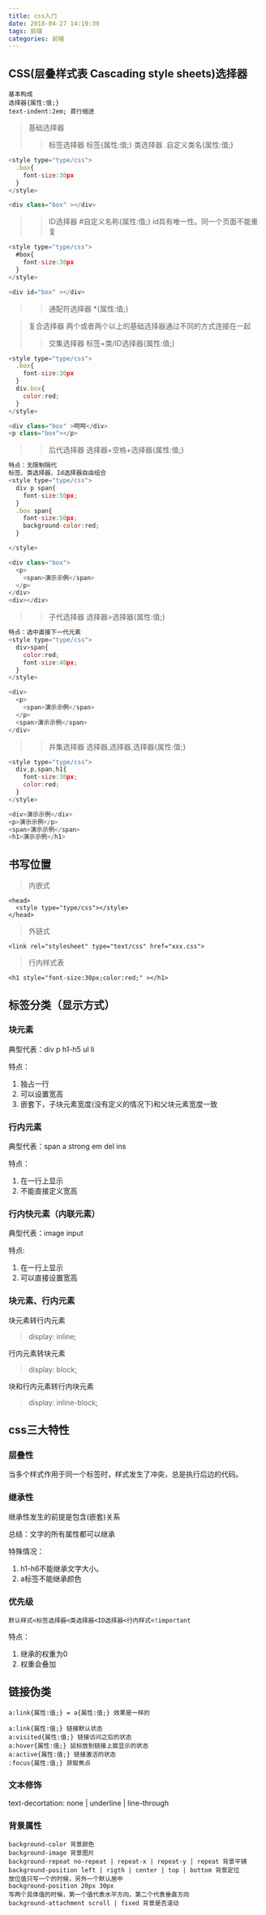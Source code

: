 ```yaml
---
title: css入门
date: 2018-04-27 14:19:39
tags: 前端
categories: 前端
---
```


## CSS(层叠样式表 Cascading style sheets)选择器
```
基本构成
选择器{属性:值;}
text-indent:2em; 首行缩进
```
> 基础选择器
>> 标签选择器 标签{属性:值;}
>> 类选择器 .自定义类名{属性:值;}
```javascript
<style type="type/css">
  .box{
    font-size:30px
  }
</style>

<div class="box" ></div>
```
>> ID选择器 #自定义名称{属性:值;} id具有唯一性。同一个页面不能重复
```javascript
<style type="type/css">
  #box{
    font-size:30px
  }
</style>

<div id="box" ></div>
```
>> 通配符选择器 *{属性:值;}

> 复合选择器 两个或者两个以上的基础选择器通过不同的方式连接在一起
>> 交集选择器 标签+类/ID选择器{属性:值;}
```javascript
<style type="type/css">
  .box{
    font-size:30px
  }
  div.box{
    color:red;
  }
</style>

<div class="box" >呵呵</div>
<p class="box"></p>
```
>> 后代选择器 选择器+空格+选择器{属性:值;}
```javascript
特点：无限制隔代
标签、类选择器、Id选择器自由组合
<style type="type/css">
  div p span{
    font-size:50px;
  }
  .box span{
    font-size:50px;
    background-color:red;
  }

</style>

<div class="box">
  <p>
    <span>演示示例</span>
  </p>
</div>
<div></div>
```
>> 子代选择器 选择器>选择器{属性:值;}
```javascript
特点：选中直接下一代元素
<style type="type/css">
  div>span{
    color:red;
    font-size:40px;
  }
</style>

<div>
  <p>
    <span>演示示例</span>
  </p>
  <span>演示示例</span>
</div>
```
>> 并集选择器 选择器,选择器,选择器{属性:值;}
```javascript
<style type="type/css">
  div,p,span,h1{
    font-size:30px;
    color:red;
  }
</style>

<div>演示示例</div>
<p>演示示例</p>
<span>演示示例</span>
<h1>演示示例</h1>
```
## 书写位置
>内嵌式
```
<head>
  <style type="type/css"></style>
</head>
```
>外链式
```
<link rel="stylesheet" type="text/css" href="xxx.css">
```
>行内样式表
```
<h1 style="font-size:30px;color:red;" ></h1>
```
## 标签分类（显示方式）

### 块元素
典型代表：div p h1-h5 ul li

特点：
1. 独占一行
2. 可以设置宽高
3. 嵌套下，子块元素宽度(没有定义的情况下)和父块元素宽度一致

### 行内元素
典型代表：span a strong em del ins

特点：
1. 在一行上显示
2. 不能直接定义宽高

### 行内快元素（内联元素）
典型代表：image input

特点:
1. 在一行上显示
2. 可以直接设置宽高

### 块元素、行内元素

块元素转行内元素
> display: inline;

行内元素转块元素
> display: block;

块和行内元素转行内块元素
> display: inline-block;

## css三大特性
### 层叠性
当多个样式作用于同一个标签时，样式发生了冲突，总是执行后边的代码。
### 继承性
继承性发生的前提是包含(嵌套)关系

总结：文字的所有属性都可以继承

特殊情况：
1. h1-h6不能继承文字大小。
2. a标签不能继承颜色

### 优先级
```
默认样式<标签选择器<类选择器<ID选择器<行内样式<!important
```

特点：
1. 继承的权重为0
2. 权重会叠加

## 链接伪类
```
a:link{属性:值;} = a{属性:值;} 效果是一样的

a:link{属性:值;} 链接默认状态
a:visited{属性:值;} 链接访问之后的状态
a:hover{属性:值;} 鼠标放到链接上面显示的状态
a:active{属性:值;} 链接激活的状态
:focus{属性:值;} 获取焦点
```
### 文本修饰
text-decortation: none | underline | line-through

### 背景属性
```
background-color 背景颜色
background-image 背景图片
background-repeat no-repeat | repeat-x | repeat-y | repeat 背景平铺
background-position left | rigth | center | top | bottom 背景定位
放位值只写一个的时候，另外一个默认居中
background-position 20px 30px
写两个具体值的时候，第一个值代表水平方向，第二个代表垂直方向
background-attachment scroll | fixed 背景是否滚动
```
